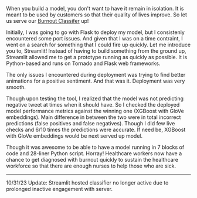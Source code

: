 When you build a model, you don't want to have it remain in isolation. It is meant to be used by customers so that their quality of lives improve. So let us serve our [Burnout Classifer](http://192.168.1.174:8501) up!

Initially, I was going to go with Flask to deploy my model, but I consistenly encountered some port issues. And given that I was on a time contraint, I went on a search for something that I could fire up quickly. Let me introduce you to, Streamlit! Instead of having to build something from the ground up, Streamlit allowed me to get a prototype running as quickly as possible. It is Python-based and runs on Tornado and Flask web frameworks. 

The only issues I encountered during deployment was trying to find better animations for a positive sentiment. And that was it. Deployment was very smooth. 

Though upon testing the tool, I realized that the model was not predicting negative tweet at times when it should have. So I checked the deployed model performance metrics against the winning one (XGBoost with GloVe embeddings). Main difference in between the two were in total incorrect predictions (false positives and false negatives). Though I did few live checks and 6/10 times the predictions were accurate. If need be, XGBoost with GloVe embeddings would be next served up model.

Though it was awesome to be able to have a model running in 7 blocks of code and 28-liner Python script. Horray! Healthcare workers now have a chance to get diagnosed with burnout quickly to sustain the healthcare workforce so that there are enough nurses to help those who are sick.

---
10/31/23 Update: Streamlit hosted classifier no longer active due to prolonged inactive engagement with server.
